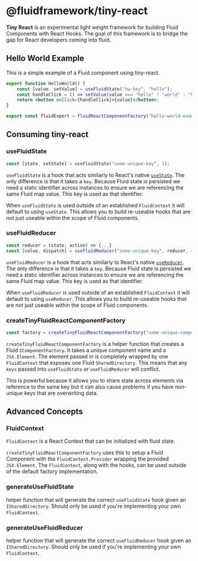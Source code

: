 # @fluidframework/tiny-react

**Tiny React** is an experimental light weight framework for building Fluid Components with React Hooks. The goal of this
framework is to bridge the gap for React developers coming into fluid.

## Hello World Example

This is a simple example of a Fluid component using tiny-react.

```jsx
export function HelloWorld() {
    const [value, setValue] = useFluidState("hw-key", "hello");
    const handleClick = () => setValue(value === "hello" ? "world" : "hello");
    return <button onClick={handleClick}>{value}</button>;
}

export const fluidExport = fluidReactComponentFactory("hello-world-example", <HelloWorld />);
```

## Consuming tiny-react

### useFluidState

```typescript
const [state, setState] = useFluidState("some-unique-key", 1);
```

`useFluidState` is a hook that acts similarly to React's native [`useState`](https://reactjs.org/docs/hooks-reference.html#usestate).
The only difference is that it takes a `key`. Because Fluid state is persisted we need a static identifier across
instances to ensure we are referencing the same Fluid map value. This key is used as that identifier.

When `useFluidState` is used outside of an established `FluidContext` it will default to using `useState`. This allows
you to build re-useable hooks that are not just useable within the scope of Fluid components.

### useFluidReducer

```typescript
const reducer = (state, action) => {...}
const [value, dispatch] = useFluidReducer("some-unique-key", reducer, { count: 1 });
```

`useFluidReducer` is a hook that acts similarly to React's native [`useReducer`](https://reactjs.org/docs/hooks-reference.html#usereducer).
The only difference is that it takes a `key`. Because Fluid state is persisted we need a static identifier across
instances to ensure we are referencing the same Fluid map value. This key is used as that identifier.

When `useFluidReducer` is used outside of an established `FluidContext` it will default to using `useReducer`. This allows
you to build re-useable hooks that are not just useable within the scope of Fluid components.

### createTinyFluidReactComponentFactory

```typescript
const factory = createTinyFluidReactComponentFactory("some-unique-component-name", <MyFluidElement />)
```

`createTinyFluidReactComponentFactory` is a helper function that creates a Fluid `IComponentFactory`. It takes a unique
component name and a `JSX.Element`. The element passed in is completely wrapped by one `FluidContext` that exposes one
Fluid `SharedDirectory`. This means that any `keys` passed into `useFluidState` or `useFluidReducer` will conflict.

This is powerful because it allows you to share state across elements via reference to the same key but it can also
cause problems if you have non-unique keys that are overwriting data.

## Advanced Concepts

### FluidContext

`FluidContext` is a React Context that can be initialized with fluid state.

`createTinyFluidReactComponentFactory` uses this to setup a Fluid Component with the `FluidContext.Provider` wrapping
the provided `JSX.Element`. The `FluidContext`, along with the hooks, can be used outside of the default factory implementation.

### generateUseFluidState

helper function that will generate the correct `useFluidState` hook given an `ISharedDirectory`. Should only be used if
you're implementing your own `FluidContext`.

### generateUseFluidReducer

helper function that will generate the correct `useFluidReducer` hook given an `ISharedDirectory`. Should only be used if
you're implementing your own `FluidContext`.
